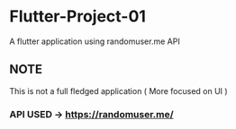 # Flutter-Project-01
A flutter application using randomuser.me API 

## NOTE 
This is not a full fledged application ( More focused on UI )

### API USED -> https://randomuser.me/
